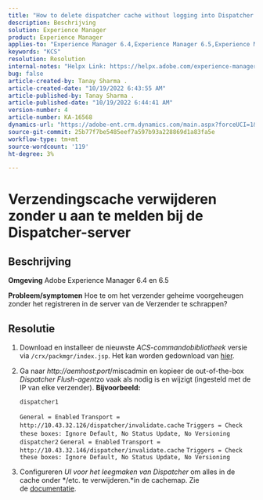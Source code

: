 ```yaml
---
title: "How to delete dispatcher cache without logging into Dispatcher server"
description: Beschrijving
solution: Experience Manager
product: Experience Manager
applies-to: "Experience Manager 6.4,Experience Manager 6.5,Experience Manager"
keywords: "KCS"
resolution: Resolution
internal-notes: "Helpx Link: https://helpx.adobe.com/experience-manager/kb/How-to-delete-the-dispatcher-cache-without-logging-into-the-Dispatchers-AEM.html"
bug: false
article-created-by: Tanay Sharma .
article-created-date: "10/19/2022 6:43:55 AM"
article-published-by: Tanay Sharma .
article-published-date: "10/19/2022 6:44:41 AM"
version-number: 4
article-number: KA-16568
dynamics-url: "https://adobe-ent.crm.dynamics.com/main.aspx?forceUCI=1&pagetype=entityrecord&etn=knowledgearticle&id=6f95dc64-794f-ed11-bba2-0022480868ff"
source-git-commit: 25b77f7be5485eef7a597b93a228869d1a83fa5e
workflow-type: tm+mt
source-wordcount: '119'
ht-degree: 3%

---
```


# Verzendingscache verwijderen zonder u aan te melden bij de Dispatcher-server

## Beschrijving

<b>Omgeving</b>
Adobe Experience Manager 6.4 en 6.5


<b>Probleem/symptomen</b>
Hoe te om het verzender geheime voorgeheugen zonder het registreren in de server van de Verzender te schrappen?


## Resolutie


1. Download en installeer de nieuwste *ACS-commandobibliotheek* versie via `/crx/packmgr/index.jsp`. Het kan worden gedownload van [hier](https://github.com/Adobe-Consulting-Services/acs-aem-commons/releases).
2. Ga naar *http://aemhost:port*/miscadmin en kopieer de out-of-the-box *Dispatcher Flush-agent*zo vaak als nodig is en wijzigt (ingesteld met de IP van elke verzender).
   <b>Bijvoorbeeld:</b>



   ```
   dispatcher1
   ```


   `General = Enabled`
   `Transport = http://10.43.32.126/dispatcher/invalidate.cache`
   `Triggers = Check these boxes: Ignore Default, No Status Update, No Versioning`
   ` `
   `dispatcher2`
   `General = Enabled`
   `Transport = http://10.43.32.146/dispatcher/invalidate.cache`
   `Triggers = Check these boxes: Ignore Default, No Status Update, No Versioning`
3. Configureren *UI voor het leegmaken van Dispatcher* om alles in de cache onder */etc. te verwijderen.*in de cachemap. Zie de [documentatie](https://adobe-consulting-services.github.io/acs-aem-commons/features/dispatcher-flush-ui/index.html).

